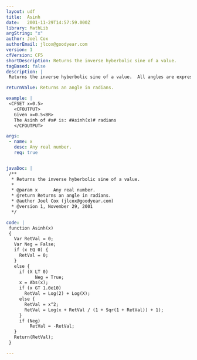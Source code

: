 ```yaml
---
layout: udf
title:  Asinh
date:   2001-11-29T14:57:59.000Z
library: MathLib
argString: "x"
author: Joel Cox
authorEmail: jlcox@goodyear.com
version: 1
cfVersion: CF5
shortDescription: Returns the inverse hyberbolic sine of a value.
tagBased: false
description: |
 Returns the inverse hyberbolic sine of a value.  All angles are expressed in radians.

returnValue: Returns an angle in radians.

example: |
 <CFSET x=0.5>
   <CFOUTPUT>
   Given x=0.5<BR>
   The Asinh of #x# is: #Asinh(x)# radians
   </CFOUTPUT>

args:
 - name: x
   desc: Any real number.
   req: true


javaDoc: |
 /**
  * Returns the inverse hyberbolic sine of a value.
  * 
  * @param x      Any real number. 
  * @return Returns an angle in radians. 
  * @author Joel Cox (jlcox@goodyear.com) 
  * @version 1, November 29, 2001 
  */

code: |
 function Asinh(x)
 {
   Var RetVal = 0;
   Var Neg = False;
   if (x EQ 0) {
     RetVal = 0;
   }
   else {
     if (X LT 0) 
           Neg = True;
     x = Abs(x);
     if (x GT 1.0e10)
       RetVal = Log(2) + Log(X);
     else {
       RetVal = x^2;
       RetVal = Log(x + RetVal / (1 + Sqr(1 + RetVal)) + 1);
     }
     if (Neg) 
         RetVal = -RetVal;
   }
   Return(RetVal);
 }

---
```


